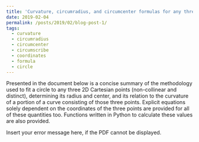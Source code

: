 ```yaml
---
title: 'Curvature, circumradius, and circumcenter formulas for any three points'
date: 2019-02-04
permalink: /posts/2019/02/blog-post-1/
tags:
  - curvature
  - circumradius
  - circumcenter
  - circumscribe
  - coordinates
  - formula
  - circle
---
```


Presented in the document below is a concise summary of the methodology used to fit a circle to any three 2D Cartesian points (non-collinear and distinct), determining its radius and center, and its relation to the curvature of a portion of a curve consisting of those three points.  Explicit equations solely dependent on the coordinates of the three points are provided for all of these quantities too.  Functions written in Python to calculate these values are also provided.

 <object width="400" height="500" type="application/pdf" data="http://hratliff.com/files/curvature_calculations_and_circle_fitting.pdf?#zoom=85&scrollbar=0&toolbar=0&navpanes=0">
     <p>Insert your error message here, if the PDF cannot be displayed.</p>
 </object>
